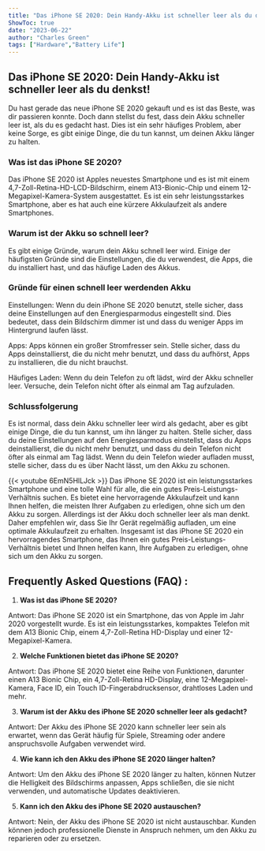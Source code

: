 ```yaml
---
title: "Das iPhone SE 2020: Dein Handy-Akku ist schneller leer als du denkst!"
ShowToc: true 
date: "2023-06-22"
author: "Charles Green" 
tags: ["Hardware","Battery Life"]
---
```

## Das iPhone SE 2020: Dein Handy-Akku ist schneller leer als du denkst!

Du hast gerade das neue iPhone SE 2020 gekauft und es ist das Beste, was dir passieren konnte. Doch dann stellst du fest, dass dein Akku schneller leer ist, als du es gedacht hast. Dies ist ein sehr häufiges Problem, aber keine Sorge, es gibt einige Dinge, die du tun kannst, um deinen Akku länger zu halten.

### Was ist das iPhone SE 2020?

Das iPhone SE 2020 ist Apples neuestes Smartphone und es ist mit einem 4,7-Zoll-Retina-HD-LCD-Bildschirm, einem A13-Bionic-Chip und einem 12-Megapixel-Kamera-System ausgestattet. Es ist ein sehr leistungsstarkes Smartphone, aber es hat auch eine kürzere Akkulaufzeit als andere Smartphones.

### Warum ist der Akku so schnell leer?

Es gibt einige Gründe, warum dein Akku schnell leer wird. Einige der häufigsten Gründe sind die Einstellungen, die du verwendest, die Apps, die du installiert hast, und das häufige Laden des Akkus.

### Gründe für einen schnell leer werdenden Akku

Einstellungen: Wenn du dein iPhone SE 2020 benutzt, stelle sicher, dass deine Einstellungen auf den Energiesparmodus eingestellt sind. Dies bedeutet, dass dein Bildschirm dimmer ist und dass du weniger Apps im Hintergrund laufen lässt.

Apps: Apps können ein großer Stromfresser sein. Stelle sicher, dass du Apps deinstallierst, die du nicht mehr benutzt, und dass du aufhörst, Apps zu installieren, die du nicht brauchst.

Häufiges Laden: Wenn du dein Telefon zu oft lädst, wird der Akku schneller leer. Versuche, dein Telefon nicht öfter als einmal am Tag aufzuladen.

### Schlussfolgerung

Es ist normal, dass dein Akku schneller leer wird als gedacht, aber es gibt einige Dinge, die du tun kannst, um ihn länger zu halten. Stelle sicher, dass du deine Einstellungen auf den Energiesparmodus einstellst, dass du Apps deinstallierst, die du nicht mehr benutzt, und dass du dein Telefon nicht öfter als einmal am Tag lädst. Wenn du dein Telefon wieder aufladen musst, stelle sicher, dass du es über Nacht lässt, um den Akku zu schonen.

{{< youtube 6EmN5HlLJck >}} 
Das iPhone SE 2020 ist ein leistungsstarkes Smartphone und eine tolle Wahl für alle, die ein gutes Preis-Leistungs-Verhältnis suchen. Es bietet eine hervorragende Akkulaufzeit und kann Ihnen helfen, die meisten Ihrer Aufgaben zu erledigen, ohne sich um den Akku zu sorgen. Allerdings ist der Akku doch schneller leer als man denkt. Daher empfehlen wir, dass Sie Ihr Gerät regelmäßig aufladen, um eine optimale Akkulaufzeit zu erhalten. Insgesamt ist das iPhone SE 2020 ein hervorragendes Smartphone, das Ihnen ein gutes Preis-Leistungs-Verhältnis bietet und Ihnen helfen kann, Ihre Aufgaben zu erledigen, ohne sich um den Akku zu sorgen.

## Frequently Asked Questions (FAQ) :
1. **Was ist das iPhone SE 2020?**

Antwort: Das iPhone SE 2020 ist ein Smartphone, das von Apple im Jahr 2020 vorgestellt wurde. Es ist ein leistungsstarkes, kompaktes Telefon mit dem A13 Bionic Chip, einem 4,7-Zoll-Retina HD-Display und einer 12-Megapixel-Kamera.

2. **Welche Funktionen bietet das iPhone SE 2020?**

Antwort: Das iPhone SE 2020 bietet eine Reihe von Funktionen, darunter einen A13 Bionic Chip, ein 4,7-Zoll-Retina HD-Display, eine 12-Megapixel-Kamera, Face ID, ein Touch ID-Fingerabdrucksensor, drahtloses Laden und mehr.

3. **Warum ist der Akku des iPhone SE 2020 schneller leer als gedacht?**

Antwort: Der Akku des iPhone SE 2020 kann schneller leer sein als erwartet, wenn das Gerät häufig für Spiele, Streaming oder andere anspruchsvolle Aufgaben verwendet wird.

4. **Wie kann ich den Akku des iPhone SE 2020 länger halten?**

Antwort: Um den Akku des iPhone SE 2020 länger zu halten, können Nutzer die Helligkeit des Bildschirms anpassen, Apps schließen, die sie nicht verwenden, und automatische Updates deaktivieren.

5. **Kann ich den Akku des iPhone SE 2020 austauschen?**

Antwort: Nein, der Akku des iPhone SE 2020 ist nicht austauschbar. Kunden können jedoch professionelle Dienste in Anspruch nehmen, um den Akku zu reparieren oder zu ersetzen.


